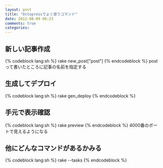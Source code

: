 ```yaml
---
layout: post
title: "Octopressでよく使うコマンド"
date: 2012-08-09 06:23
comments: true
categories:
---
```


## 新しい記事作成
{% codeblock lang:sh %}
rake new_post\["post"\]
{% endcodeblock %}
postって書いたところに記事の名前を指定する

## 生成してデプロイ
{% codeblock lang:sh %}
rake gen_deploy
{% endcodeblock %}

## 手元で表示確認
{% codeblock lang:sh %}
rake preview
{% endcodeblock %}
4000番のポートで見えるようになる

## 他にどんなコマンドがあるかみる
{% codeblock lang:sh %}
rake --tasks
{% endcodeblock %}
